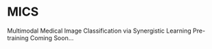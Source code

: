 # MICS
Multimodal Medical Image Classification via Synergistic Learning Pre-training
Coming Soon...
